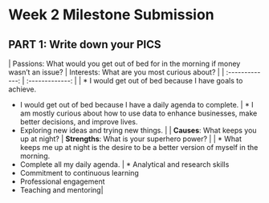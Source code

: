 # Week 2 Milestone Submission

## PART 1: Write down your PICS
| Passions:
What would you get out of bed for in the morning if money wasn’t an issue?  | Interests: What are you most curious about?  |
| :-------------: | :-------------: | 
| *	I would get out of bed because I have goals to achieve.
*	I would get out of bed because I have a daily agenda to complete.	| * I am mostly curious about how to use data to enhance businesses, make better decisions, and improve lives.
*	Exploring new ideas and trying new things.  |
| **Causes**: What keeps you up at night?  |  **Strengths**: What is your superhero power?  |
| * What keeps me up at night is the desire to be a better version of myself in the morning.
* Complete all my daily agenda.	| * Analytical and research skills
* Commitment to continuous learning
* Professional engagement
* Teaching and mentoring|
